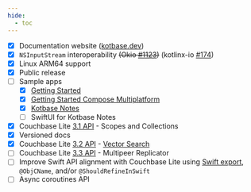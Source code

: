 ```yaml
---
hide:
  - toc
---
```


* [x] Documentation website ([kotbase.dev](https://kotbase.dev/))
* [x] `NSInputStream` interoperability ~~(Okio [#1123](https://github.com/square/okio/pull/1123))~~ (kotlinx-io [#174](
  https://github.com/Kotlin/kotlinx-io/pull/174))
* [x] Linux ARM64 support
* [x] Public release
* [ ] Sample apps
    * [x] [Getting Started](https://github.com/jeffdgr8/kotbase/tree/main/examples/getting-started)
    * [x] [Getting Started Compose Multiplatform](
      https://github.com/jeffdgr8/kotbase/tree/main/examples/getting-started-compose)
    * [x] [Kotbase Notes](https://github.com/jeffdgr8/kotbase/tree/main/examples/kotbase-notes)
    * [ ] SwiftUI for Kotbase Notes
* [x] Couchbase Lite [3.1 API](https://docs.couchbase.com/couchbase-lite/3.1/cbl-whatsnew.html) - Scopes and Collections
* [x] Versioned docs
* [x] Couchbase Lite [3.2 API](https://docs.couchbase.com/couchbase-lite/3.2/cbl-whatsnew.html) - [Vector Search](
  https://www.couchbase.com/products/vector-search/)
* [ ] Couchbase Lite [3.3 API](https://docs.couchbase.com/couchbase-lite/3.3/cbl-whatsnew.html) - Multipeer Replicator
* [ ] Improve Swift API alignment with Couchbase Lite using [Swift
  export](https://youtrack.jetbrains.com/issue/KT-64572), `@ObjCName`, and/or `@ShouldRefineInSwift`
* [ ] Async coroutines API
